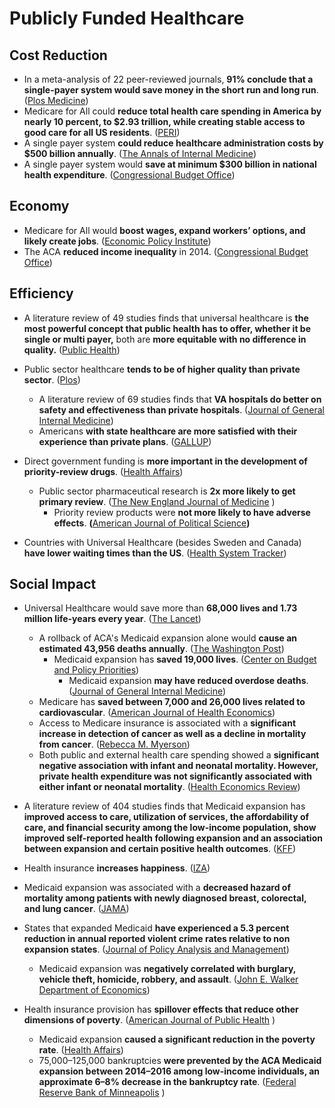 # Publicly Funded Healthcare

## Cost Reduction

* In a meta-analysis of 22 peer-reviewed journals, **91% conclude that a single-payer system would save money in the short run and long run**. \([Plos Medicine](https://heatinformatics.com/sites/default/files/images-videosFileContent/journal.pmed_.1003013.pdf)\)
* Medicare for All could **reduce total health care spending in America by nearly 10 percent, to $2.93 trillion, while creating stable access to good care for all US residents**. \([PERI](https://0x0.la/u/HBSEP3b.pdf)\)
* A single payer system **could reduce healthcare administration costs by $500 billion annually**. \([The Annals of Internal Medicine](https://zero.sci-hub.se/6270/69739f396b37e96266016765fbb0ec19/woolhandler2017.pdf#page=2)\)
* A single payer system would **save at minimum $300 billion in national health expenditure**. \([Congressional Budget Office](https://www.cbo.gov/system/files/2020-12/56811-Single-Payer.pdf)\)

## Economy

* Medicare for All would **boost wages, expand workers’ options, and likely create jobs**. \([Economic Policy Institute](https://files.epi.org/pdf/186856.pdf)\)
* The ACA **reduced income inequality** in 2014. \([Congressional Budget Office](https://www.cbo.gov/system/files/115th-congress-2017-2018/reports/53597-distribution-household-income-2014.pdf)\)

## Efficiency

* A literature review of 49 studies finds that universal healthcare is **the most powerful concept that public health has to offer, whether it be single or multi payer,** both are **more equitable with no difference in quality.** \([Public Health](https://www.med.unic.ac.cy/wp-content/uploads/samoutis-paper.pdf)\)
* Public sector healthcare **tends to be of higher quality than private sector**. \([Plos](https://journals.plos.org/plosmedicine/article/file?id=10.1371/journal.pmed.1001244&type=printable)\) 
  * A literature review of 69 studies finds that **VA hospitals do better on safety and effectiveness than private hospitals**. \([Journal of General Internal Medicine](https://link.springer.com/content/pdf/10.1007/s11606-016-3775-2.pdf)\)
  * Americans **with state healthcare are more satisfied with their experience than private plans**. \([GALLUP](https://news.gallup.com/poll/186527/americans-government-health-plans-satisfied.aspx)\)
* Direct government funding is **more important in the development of priority-review drugs**. \([Health Affairs](https://www.researchgate.net/profile/Frank-Lichtenberg/publication/49805993_What_Are_The_Respective_Roles_Of_The_Public_And_Private_Sectors_In_Pharmaceutical_Innovation/links/58ac9680aca272af066626be/What-Are-The-Respective-Roles-Of-The-Public-And-Private-Sectors-In-Pharmaceutical-Innovation.pdf)\)
  * Public sector pharmaceutical research is **2x more likely to get primary review**. \([The New England Journal of Medicine](https://www.nejm.org/doi/pdf/10.1056/nejmsa1008268#page=5)    \)
    * Priority review products were **not more likely to have adverse effects**. **\(**[American Journal of Political Science](https://moscow.sci-hub.st/973/520bac7fed886f752bdb7d532ea478da/carpenter2011.pdf#page=12)**\)**
* Countries with Universal Healthcare \(besides Sweden and Canada\) **have lower waiting times than the US**. \([Health System Tracker](https://i.imgur.com/THQTAOa.png)\)

## Social Impact

* Universal Healthcare would save more than **68,000 lives and 1.73 million life-years every year**. \([The Lancet](https://sci-hub.st/downloads/2020-02-15/a8/10.1016@S0140-67361933019-3.pdf)\)
  * A rollback of ACA's Medicaid expansion alone would **cause an estimated 43,956 deaths annually**. \([The Washington Post](https://archive.is/aGJLK#selection-3699.0-3708.0)\)
    * Medicaid expansion has **saved 19,000 lives**. \([Center on Budget and Policy Priorities](https://www.cbpp.org/sites/default/files/atoms/files/11-6-19health.pdf)\)
      * Medicaid expansion **may have reduced overdose deaths**.  \([Journal of General Internal Medicine](https://link.springer.com/content/pdf/10.1007/s11606-018-4664-7.pdf)\)
  * Medicare has **saved between 7,000 and 26,000 lives related to cardiovascular**. \([American Journal of Health Economics](https://www.frbsf.org/economic-research/files/wp2015-04.pdf)\)
  * Access to Medicare insurance is associated with a **significant increase in detection of cancer as well as a decline in mortality from cancer**. \([Rebecca M. Myerson](https://onlinelibrary.wiley.com/doi/pdf/10.1002/pam.22199)\)
  * Both public and external health care spending showed a **significant negative association with infant and neonatal mortality. However, private health expenditure was not significantly associated with either infant or neonatal mortality**. \([Health Economics Review](https://healtheconomicsreview.biomedcentral.com/track/pdf/10.1186/s13561-020-00262-3.pdf)\)
* A literature review of 404 studies finds that Medicaid expansion has **improved access to care, utilization of services, the affordability of care, and financial security among the low-income population, show improved self-reported health following expansion and an association between expansion and certain positive health outcomes**. \([KFF](https://files.kff.org/attachment/Report-The-Effects-of-Medicaid-Expansion-under-the-ACA-Updated-Findings-from-a-Literature-Review.pdf)\)
* Health insurance **increases happiness**. \([IZA](http://ftp.iza.org/dp11879.pdf)\)
* Medicaid expansion was associated with a **decreased hazard of mortality among patients with newly diagnosed breast, colorectal, and lung cancer**. \([JAMA](https://0x0.la/u/mEWpsKF.pdf)\)
* States that expanded Medicaid **have experienced a 5.3 percent reduction in annual reported violent crime rates relative to non expansion states**. \([Journal of Policy Analysis and Management](https://sci-hub.se/downloads/2020-08-06/5f/10.1002@pam.22239.pdf)\)
  * Medicaid expansion was **negatively correlated with burglary, vehicle theft, homicide, robbery, and assault**. \([John E. Walker Department of Economics](https://tigerprints.clemson.edu/cgi/viewcontent.cgi?article=1017&context=economics_pubs)\)
* Health insurance provision has **spillover effects that reduce other dimensions of poverty**. \([American Journal of Public Health](https://www.ncbi.nlm.nih.gov/pmc/articles/PMC6687269/pdf/AJPH.2019.305168.pdf)  \)

  * Medicaid expansion **caused a significant reduction in the poverty rate**. \([Health Affairs](https://care4carolina.com/wp-content/uploads/2020/06/Medicaid-Expansion-and-Poverty-Rates-Health-Affairs-January-2019.pdf)\)
  * 75,000–125,000 bankruptcies **were prevented by the ACA Medicaid expansion between 2014–2016 among low-income individuals, an approximate 6–8% decrease in the bankruptcy rate**. \([Federal Reserve Bank of Minneapolis](https://www.minneapolisfed.org/~/media/assets/mea/2019/paper-contest/winning-papers/aca-bankcruptcy.pdf?la=en)    \)

